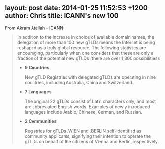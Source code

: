 layout: post
date: 2014-01-25 11:52:53 +1200
author: Chris
title: ICANN's new 100
----

[From Akram Atallah - ICANN:](http://blog.icann.org/2014/01/100-new-gtlds-in-the-internet-thousands-of-new-ideas/)

> In addition to the increase in choice of available domain names, the delegation of more than 100 new gTLDs means the Internet is being reshaped as a truly global resource. The following statistics are encouraging, particularly when one considers that these are only a fraction of the potential new gTLDs (there are over 1,300 possibilities):
>
> + **9 Countries**
>
>   New gTLD Registries with delegated gTLDs are operating in nine countries, including Australia, China and Switzerland.
>
>
> + **7 Languages**
>
>   The original 22 gTLDs consist of Latin characters only, and most are abbreviated English words. Examples of newly introduced languages include Arabic, Chinese, German, and Russian.
>
> + **2 Communities**
>
>   Registries for gTLDs .WIEN and .BERLIN self-identified as community applicants, signifying their intention to operate the gTLDs on behalf of the citizens of Vienna and Berlin, respectively.

<!-- more -->